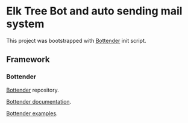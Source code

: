 # Elk Tree Bot and auto sending mail system

This project was bootstrapped with
[Bottender](https://github.com/Yoctol/bottender) init script.

## Framework

### Bottender

[Bottender](https://github.com/Yoctol/bottender/issues) repository.

[Bottender documentation](https://bottender.js.org/docs/en/getting-started).

[Bottender examples](https://github.com/Yoctol/bottender/tree/master/examples).


